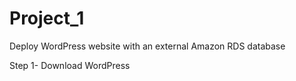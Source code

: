 # Project_1
 Deploy WordPress website with an external Amazon RDS database

Step 1- Download WordPress
